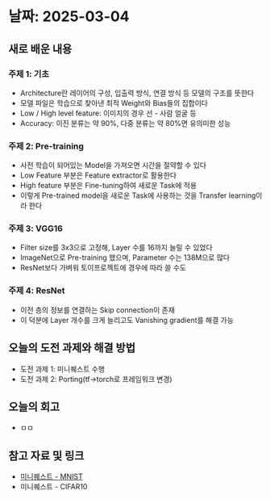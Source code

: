 # 날짜: 2025-03-04

## 새로 배운 내용
### 주제 1: 기초
- Architecture란 레이어의 구성, 입출력 방식, 연결 방식 등 모델의 구조를 뜻한다
- 모델 파일은 학습으로 찾아낸 최적 Weight와 Bias들의 집합이다
- Low / High level feature: 이미지의 경우 선 - 사람 얼굴 등
- Accuracy: 이진 분류는 약 90%, 다중 분류는 약 80%면 유의미한 성능

### 주제 2: Pre-training
- 사전 학습이 되어있는 Model을 가져오면 시간을 절약할 수 있다
- Low Feature 부분은 Feature extractor로 활용한다
- High feature 부분은 Fine-tuning하여 새로운 Task에 적용
- 이렇게 Pre-trained model을 새로운 Task에 사용하는 것을 Transfer learning이라 한다

### 주제 3: VGG16
- Filter size를 3x3으로 고정해, Layer 수를 16까지 늘릴 수 있었다
- ImageNet으로 Pre-training 했으며, Parameter 수는 138M으로 많다
- ResNet보다 가벼워 토이프로젝트에 경우에 따라 쓸 수도

### 주제 4: ResNet
- 이전 층의 정보를 연결하는 Skip connection이 존재
- 이 덕분에 Layer 개수를 크게 늘리고도 Vanishing gradient를 해결 가능

## 오늘의 도전 과제와 해결 방법
- 도전 과제 1: 미니퀘스트 수행
- 도전 과제 2: Porting(tf->torch로 프레임워크 변경)

## 오늘의 회고
- ㅁㅁ

## 참고 자료 및 링크
- [미니퀘스트 - MNIST](https://colab.research.google.com/drive/1wrH9nGsbd2x-1yBnhz0t0Xre_rFvT2ya?usp=drive_link)
- 미니퀘스트 - CIFAR10

